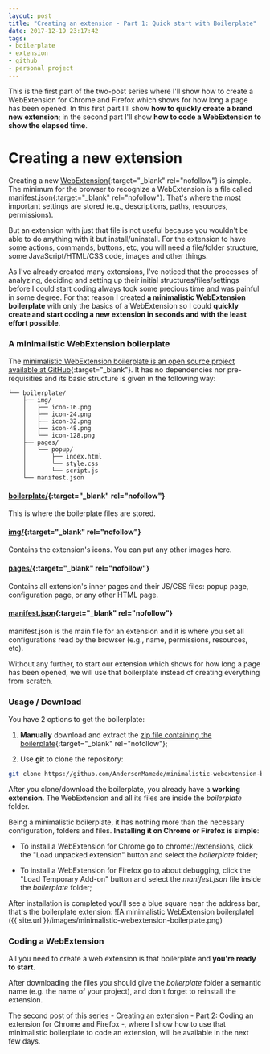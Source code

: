 ```yaml
---
layout: post
title: "Creating an extension - Part 1: Quick start with Boilerplate"
date: 2017-12-19 23:17:42
tags:
- boilerplate
- extension
- github
- personal project
---
```


This is the first part of the two-post series where I'll show how to create a WebExtension for Chrome and Firefox which shows for how long a page has been opened. In this first part I'll show **how to quickly create a brand new extension**; in the second part I'll show **how to code a WebExtension to show the elapsed time**.

# Creating a new extension

Creating a new [WebExtension](https://developer.mozilla.org/en-US/Add-ons/WebExtensions){:target="_blank" rel="nofollow"} is simple. The minimum for the browser to recognize a WebExtension is a file called [manifest.json](https://developer.mozilla.org/en-US/Add-ons/WebExtensions/manifest.json){:target="_blank" rel="nofollow"}. That's where the most important settings are stored (e.g., descriptions, paths, resources, permissions).

But an extension with just that file is not useful because you wouldn't be able to do anything with it but install/uninstall. For the extension to have some actions, commands, buttons, etc, you will need a file/folder structure, some JavaScript/HTML/CSS code, images and other things.

As I've already created many extensions, I've noticed that the processes of analyzing, deciding and setting up their initial structures/files/settings before I could start coding always took some precious time and was painful in some degree. For that reason I created **a minimalistic WebExtension boilerplate** with only the basics of a WebExtension so I could **quickly create and start coding a new extension in seconds and with the least effort possible**.

### A minimalistic WebExtension boilerplate

The [minimalistic WebExtension boilerplate is an open source project available at GitHub](https://github.com/AndersonMamede/minimalistic-webextension-boilerplate){:target="_blank"}. It has no dependencies nor pre-requisities and its basic structure is given in the following way:

```
└── boilerplate/
    ├── img/
    │   ├── icon-16.png
    │   ├── icon-24.png
    │   ├── icon-32.png
    │   ├── icon-48.png
    │   └── icon-128.png
    ├── pages/
    │   └── popup/
    │       ├── index.html
    │       └── style.css
    │       └── script.js
    └── manifest.json
```

#### [boilerplate/](https://github.com/AndersonMamede/minimalistic-webextension-boilerplate/tree/master/boilerplate){:target="_blank" rel="nofollow"}
This is where the boilerplate files are stored.

#### [img/](https://github.com/AndersonMamede/minimalistic-webextension-boilerplate/tree/master/boilerplate/img){:target="_blank" rel="nofollow"}
Contains the extension's icons. You can put any other images here.

#### [pages/](https://github.com/AndersonMamede/minimalistic-webextension-boilerplate/tree/master/boilerplate/pages){:target="_blank" rel="nofollow"}
Contains all extension's inner pages and their JS/CSS files: popup page, configuration page, or any other HTML page.

#### [manifest.json](https://github.com/AndersonMamede/minimalistic-webextension-boilerplate/tree/master/boilerplate/manifest.json){:target="_blank" rel="nofollow"}
manifest.json is the main file for an extension and it is where you set all configurations read by the browser (e.g., name, permissions, resources, etc).


Without any further, to start our extension which shows for how long a page has been opened, we will use that boilerplate instead of creating everything from scratch.

### Usage / Download

You have 2 options to get the boilerplate:

1) **Manually** download and extract the [zip file containing the boilerplate](https://github.com/AndersonMamede/minimalistic-webextension-boilerplate/archive/master.zip){:target="_blank" rel="nofollow"};

2) Use **git** to clone the repository:

```sh
git clone https://github.com/AndersonMamede/minimalistic-webextension-boilerplate.git
```

After you clone/download the boilerplate, you already have a **working extension**. The WebExtension and all its files are inside the *boilerplate* folder.

Being a minimalistic boilerplate, it has nothing more than the necessary configuration, folders and files. **Installing it on Chrome or Firefox is simple**:

- To install a WebExtension for Chrome go to chrome://extensions, click the "Load unpacked extension" button and select the *boilerplate* folder;

- To install a WebExtension for Firefox go to about:debugging, click the "Load Temporary Add-on" button and select the *manifest.json* file inside the *boilerplate* folder;

After installation is completed you'll see a blue square near the address bar, that's the boilerplate extension:
![A minimalistic WebExtension boilerplate]({{ site.url }}/images/minimalistic-webextension-boilerplate.png)

### Coding a WebExtension

All you need to create a web extension is that boilerplate and **you're ready to start**.

After downloading the files you should give the *boilerplate* folder a semantic name (e.g. the name of your project), and don't forget to reinstall the extension.

The second post of this series - Creating an extension - Part 2: Coding an extension for Chrome and Firefox -, where I show how to use that minimalistic boilerplate to code an extension, will be available in the next few days.

